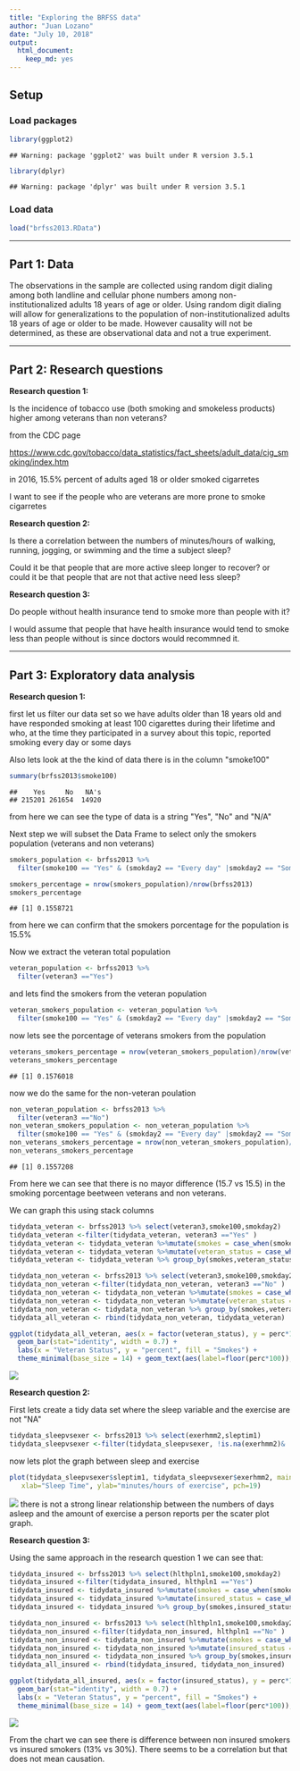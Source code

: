 ```yaml
---
title: "Exploring the BRFSS data"
author: "Juan Lozano"
date: "July 10, 2018"
output:
  html_document:
    keep_md: yes
---
```


## Setup

### Load packages


```r
library(ggplot2)
```

```
## Warning: package 'ggplot2' was built under R version 3.5.1
```

```r
library(dplyr)
```

```
## Warning: package 'dplyr' was built under R version 3.5.1
```

### Load data




```r
load("brfss2013.RData")
```



* * *

## Part 1: Data

The observations in the sample are collected using random digit dialing among both landline and cellular phone numbers among non-institutionalized adults 18 years of age or older. Using random digit dialing will allow for generalizations to the population of non-institutionalized adults 18 years of age or older to be made. However causality will not be determined, as these are observational data and not a true experiment.

* * *

## Part 2: Research questions

**Research question 1:**

Is the incidence of tobacco use (both smoking and smokeless products) higher among veterans than non veterans?

from the CDC page 

https://www.cdc.gov/tobacco/data_statistics/fact_sheets/adult_data/cig_smoking/index.htm

in 2016, 15.5% percent of adults aged 18 or older smoked cigarretes

I want to see if the people who are veterans are more prone to smoke cigarretes



**Research question 2:**

Is there a correlation between the numbers of minutes/hours of walking, running, jogging, or swimming and the time a subject sleep?

Could it be that people that are more active sleep longer to recover? or could it be that people that are not that active need less sleep?

**Research question 3:**

Do people without health insurance tend to smoke more than people with it?

I would assume that people that have health insurance would tend to smoke less than people without is since doctors would recommned it.


* * *

## Part 3: Exploratory data analysis



**Research quesion 1:**

first let us filter our data set so we have adults older than 18 years old and have responded smoking at least 100 cigarettes during their lifetime and who, at the time they participated in a survey about this topic, reported smoking every day or some days


Also lets look at the the kind of data there is in the column "smoke100"

```r
summary(brfss2013$smoke100)
```

```
##    Yes     No   NA's 
## 215201 261654  14920
```

from here we can see the type of data is a string "Yes", "No" and "N/A"

Next step we will subset the Data Frame to select only the smokers population (veterans and non veterans)


```r
smokers_population <- brfss2013 %>%
  filter(smoke100 == "Yes" & (smokday2 == "Every day" |smokday2 == "Some days"))
```


```r
smokers_percentage = nrow(smokers_population)/nrow(brfss2013)
smokers_percentage
```

```
## [1] 0.1558721
```

from here we can confirm that the smokers porcentage for the population is 15.5%

Now we extract the veteran total population


```r
veteran_population <- brfss2013 %>%
  filter(veteran3 =="Yes")
```

and lets find the smokers from the veteran population


```r
veteran_smokers_population <- veteran_population %>%
  filter(smoke100 == "Yes" & (smokday2 == "Every day" |smokday2 == "Some days"))
```

now lets see the porcentage of veterans smokers from the population


```r
veterans_smokers_percentage = nrow(veteran_smokers_population)/nrow(veteran_population)
veterans_smokers_percentage
```

```
## [1] 0.1576018
```


now we do the same for the non-veteran poulation


```r
non_veteran_population <- brfss2013 %>%
  filter(veteran3 =="No")
non_veteran_smokers_population <- non_veteran_population %>%
  filter(smoke100 == "Yes" & (smokday2 == "Every day" |smokday2 == "Some days"))
non_veterans_smokers_percentage = nrow(non_veteran_smokers_population)/nrow(non_veteran_population)
non_veterans_smokers_percentage
```

```
## [1] 0.1557208
```

From here we can see that there is no mayor difference (15.7 vs 15.5) in the smoking porcentage beetween veterans and non veterans.


We can graph this using stack columns




```r
tidydata_veteran <- brfss2013 %>% select(veteran3,smoke100,smokday2)
tidydata_veteran <-filter(tidydata_veteran, veteran3 =="Yes" )
tidydata_veteran <- tidydata_veteran %>%mutate(smokes = case_when(smoke100 == "Yes" & (smokday2 == "Every day" |smokday2 == "Some days") ~"Smokes", TRUE ~"Dont Smoke"))
tidydata_veteran <- tidydata_veteran %>%mutate(veteran_status = case_when(veteran3 == "Yes" ~"Veteran", TRUE ~"Non Veteran"))
tidydata_veteran <- tidydata_veteran %>% group_by(smokes,veteran_status) %>% summarise(count=n()) %>% mutate(perc=count/nrow(tidydata_veteran))

tidydata_non_veteran <- brfss2013 %>% select(veteran3,smoke100,smokday2)
tidydata_non_veteran <-filter(tidydata_non_veteran, veteran3 =="No" )
tidydata_non_veteran <- tidydata_non_veteran %>%mutate(smokes = case_when(smoke100 == "Yes" & (smokday2 == "Every day" |smokday2 == "Some days") ~"Smokes", TRUE ~"Dont Smoke"))
tidydata_non_veteran <- tidydata_non_veteran %>%mutate(veteran_status = case_when(veteran3 == "Yes" ~"Veteran", TRUE ~"Non Veteran"))
tidydata_non_veteran <- tidydata_non_veteran %>% group_by(smokes,veteran_status) %>% summarise(count=n()) %>% mutate(perc=count/nrow(tidydata_non_veteran))
tidydata_all_veteran <- rbind(tidydata_non_veteran, tidydata_veteran)

ggplot(tidydata_all_veteran, aes(x = factor(veteran_status), y = perc*100, fill = factor(smokes))) +
  geom_bar(stat="identity", width = 0.7) +
  labs(x = "Veteran Status", y = "percent", fill = "Smokes") +
  theme_minimal(base_size = 14) + geom_text(aes(label=floor(perc*100)),position="stack",vjust=1)
```

![](Final_Project_Coursera_probability_files/figure-html/unnamed-chunk-8-1.png)<!-- -->



**Research question 2:**

First lets create a tidy data set where the sleep variable and the exercise are not "NA"


```r
tidydata_sleepvsexer <- brfss2013 %>% select(exerhmm2,sleptim1)
tidydata_sleepvsexer <-filter(tidydata_sleepvsexer, !is.na(exerhmm2)& !is.na(sleptim1) )
```

now lets plot the graph between sleep and exercise


```r
plot(tidydata_sleepvsexer$sleptim1, tidydata_sleepvsexer$exerhmm2, main="Hours of sleep vs. minutes/hours of exercise",
   xlab="Sleep Time", ylab="minutes/hours of exercise", pch=19)
```

![](Final_Project_Coursera_probability_files/figure-html/unnamed-chunk-10-1.png)<!-- -->
there is not a strong linear relationship between the numbers of days asleep and the amount of exercise a person reports per the scater plot graph.


**Research question 3:**

Using the same approach in the research question 1 we can see that:


```r
tidydata_insured <- brfss2013 %>% select(hlthpln1,smoke100,smokday2)
tidydata_insured <-filter(tidydata_insured, hlthpln1 =="Yes")
tidydata_insured <- tidydata_insured %>%mutate(smokes = case_when(smoke100 == "Yes" & (smokday2 == "Every day" |smokday2 == "Some days") ~"Smokes", TRUE ~"Dont Smoke"))
tidydata_insured <- tidydata_insured %>%mutate(insured_status = case_when(hlthpln1 == "Yes" ~"Insured", TRUE ~"Non Insured"))
tidydata_insured <- tidydata_insured %>% group_by(smokes,insured_status) %>% summarise(count=n()) %>% mutate(perc=count/nrow(tidydata_insured))

tidydata_non_insured <- brfss2013 %>% select(hlthpln1,smoke100,smokday2)
tidydata_non_insured <-filter(tidydata_non_insured, hlthpln1 =="No" )
tidydata_non_insured <- tidydata_non_insured %>%mutate(smokes = case_when(smoke100 == "Yes" & (smokday2 == "Every day" |smokday2 == "Some days") ~"Smokes", TRUE ~"Dont Smoke"))
tidydata_non_insured <- tidydata_non_insured %>%mutate(insured_status = case_when(hlthpln1 == "Yes" ~"Insured", TRUE ~"Non Insured"))
tidydata_non_insured <- tidydata_non_insured %>% group_by(smokes,insured_status) %>% summarise(count=n()) %>% mutate(perc=count/nrow(tidydata_non_insured))
tidydata_all_insured <- rbind(tidydata_insured, tidydata_non_insured)

ggplot(tidydata_all_insured, aes(x = factor(insured_status), y = perc*100, fill = factor(smokes))) +
  geom_bar(stat="identity", width = 0.7) +
  labs(x = "Veteran Status", y = "percent", fill = "Smokes") +
  theme_minimal(base_size = 14) + geom_text(aes(label=floor(perc*100)),position="stack",vjust=1)
```

![](Final_Project_Coursera_probability_files/figure-html/unnamed-chunk-11-1.png)<!-- -->

From the chart we can see there is difference between non insured smokers vs insured smokers (13% vs 30%). There seems to be a correlation but that does not mean causation.

